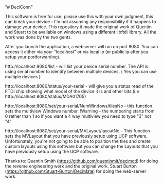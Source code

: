 "# DeciConn" 

This software is free for use, please use this with your own judgment, this can break your device - I'm not assuming any responsibility if it happens to damage your device. 
This repository it made the original work of Quentin and Stuart to be available on windows using a different libftdi library. All the work was done by the two gents.

After you launch the application, a webserver will run on port 8080. You can access it either via your "localhost" or via local ip (or public ip after you setup your portforwarding). 

http://localhost:8080/list - will list your device serial number. The API is using serial number to identify between multiple devices. ( Yes you can use multiple devices ) 

http://localhost:8080/status/your-serial - will give you a status read of the FTDI chip showing what model of the device it is and other bits (i.e http://localhost:8080/status/MDA01705)

http://localhost:8080/set/your-serial/NumWindows/tilesNo - this function sets the multiview Windows number. !Warning - the numbering starts from 0 rather than 1 so if you want a 4 way multiview you need to type "3" not "4" 

http://localhost:8080/set/your-serial/MVLayout/layoutNo - This function sets the MVLayout that you have previously setup using UCP software. Unfortunately, you're not going to be able to position the tiles and create custom layouts using this software but you can change the Layouts that you have previously setup using the UCP software.


Thanks to: 
Quentin Smith (https://github.com/quentinmit/decimctl) for doing the reverse engineering work and the original work.
Stuart Burton (https://github.com/Stuart-Burton/DeciMate) for doing the web-server work.
